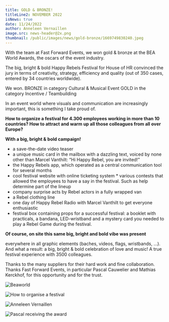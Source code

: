 ```yaml
---
title: GOLD & BRONZE!
titleLine2: NOVEMBER 2022
isNews: true
date: 11/24/2022
author: Anneleen Vernaillen
image.src: news-header@2x.png
thumbnail: /public/images/news/gold-bronze/1669749830240.jpeg
---
```

With the team at Fast Forward Events, we won gold & bronze at the BEA World Awards, the oscars of the event industry. 

The big, bright & bold Happy Rebels Festival for House of HR convinced the jury in terms of creativity, strategy, efficiency and quality (out of 350 cases, entered by 34 countries worldwide). 

We won. 
BRONZE in category Cultural & Musical Event 
GOLD in the category Incentive / Teambuilding 

In an event world where visuals and communication are increasingly important, this is something I take proud of.

<!--more-->

<div class="col-left">

**How to organize a festival for 4.300 employees working in more than 10 countries? How to attract and warm up all those colleagues from all over Europe?**

**With a big, bright & bold campaign!**

* a save-the-date video teaser 
* a unique music card in the mailbox with a dazzling text, voiced by none other than Marcel Vanthilt: “Hi Happy Rebel, you are invited!” 
* the Happy Rebels app, which operated as a central communication tool for several months 
* cool festival website with online ticketing system * various contests that allowed the employees to have a say in the festival. Such as help determine part of the lineup 
* company surprise acts by Rebel actors in a fully wrapped van 
* a Rebel clothing line 
* one day of Happy Rebel Radio with Marcel Vanthilt to get everyone enthusiastic 
* festival box containing props for a successful festival: a booklet with practicals, a bandana, LED-wristband and a mystery card you needed to play a Rebel Game during the festival. 

**Of course, on site this same big, bright and bold vibe was present**

everywhere in all graphic elements (baches, videos, flags, wristbands, …). And what a result: a big, bright & bold celebration of love and music! A true festival experience with 3500 colleagues. 

Thanks to the many suppliers for their hard work and fine collaboration. 
Thanks Fast Forward Events, in particular Pascal Cauwelier and Mathias Kerckhof, for this opportunity and for the trust. 
</div>
<div class="col-right">

![](/images/1669749830240.jpeg "Beaworld")</p>

![](/images/news/gold-bronze/howtoorganiseafestival.png "How to organise a festival")

<div class="col-left">

![Anneleen Vernaillen](/images/news/gold-bronze/1669749832700.jpeg)
</div>
<div class="col-right">

![Pascal receiving the award](/images/news/gold-bronze/1669749831454.jpeg)
</div>
<div class="col-clear"></div>
</div>
<div class="col-clear"></div>


